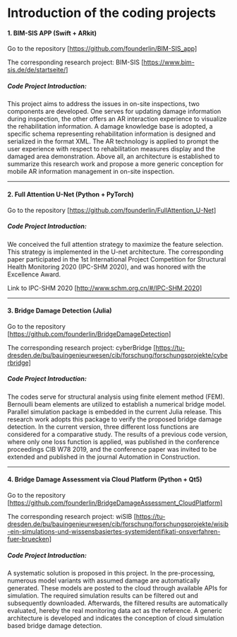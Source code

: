 # Introduction of the coding projects

#### 1.	BIM-SIS APP (Swift + ARkit)
Go to the repository [https://github.com/founderlin/BIM-SIS_app] 
      
The corresponding research project: BIM-SIS
[https://www.bim-sis.de/de/startseite/]

##### Code Project Introduction:
This project aims to address the issues in on-site inspections, two components are developed. One serves for updating damage information during inspection, the other offers an AR interaction experience to visualize the rehabilitation information. A damage knowledge base is adopted, a specific schema representing rehabilitation information is designed and serialized in the format XML. The AR technology is applied to prompt the user experience with respect to rehabilitation measures display and the damaged area demonstration. Above all, an architecture is established to summarize this research work and propose a more generic conception for mobile AR information management in on-site inspection.

***

#### 2.	Full Attention U-Net (Python + PyTorch)

Go to the repository [https://github.com/founderlin/FullAttention_U-Net]

##### Code Project Introduction:
We conceived the full attention strategy to maximize the feature selection. This strategy is implemented in the U-net architecture. The corresponding paper participated in the 1st International Project Competition for Structural Health Monitoring 2020 (IPC-SHM 2020), and was honored with the Excellence Award.

Link to IPC-SHM 2020 [http://www.schm.org.cn/#/IPC-SHM,2020]

***

#### 3.	Bridge Damage Detection (Julia)

Go to the repository [https://github.com/founderlin/BridgeDamageDetection]

The corresponding research project: cyberBridge
[https://tu-dresden.de/bu/bauingenieurwesen/cib/forschung/forschungsprojekte/cyberbridge]

##### Code Project Introduction:
The codes serve for structural analysis using finite element method (FEM). Bernoulli beam elements are utilized to establish a numerical bridge model. Parallel simulation package is embedded in the current Julia release. This research work adopts this package to verify the proposed bridge damage detection. In the current version, three different loss functions are considered for a comparative study. The results of a previous code version, where only one loss function is applied, was published in the conference proceedings CIB W78 2019, and the conference paper was invited to be extended and published in the journal Automation in Construction.

***

#### 4.	Bridge Damage Assessment via Cloud Platform (Python + Qt5)

Go to the repository [https://github.com/founderlin/BridgeDamageAssessment_CloudPlatform]

The corresponding research project: wiSIB
[https://tu-dresden.de/bu/bauingenieurwesen/cib/forschung/forschungsprojekte/wisib-ein-simulations-und-wissensbasiertes-systemidentifikati-onsverfahren-fuer-bruecken]

##### Code Project Introduction:
A systematic solution is proposed in this project. In the pre-processing, numerous model variants with assumed damage are automatically generated. These models are posted to the cloud through available APIs for simulation. The required simulation results can be filtered out and subsequently downloaded. Afterwards, the filtered results are automatically evaluated, hereby the real monitoring data act as the reference. A generic architecture is developed and indicates the conception of cloud simulation based bridge damage detection.
